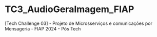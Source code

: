 # TC3_AudioGeraImagem_FIAP
[Tech Challenge 03] - Projeto de Microsserviços e comunicações por Mensageria - FIAP 2024 - Pós Tech
